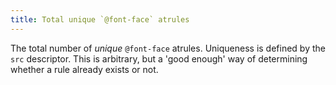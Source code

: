 ```yaml
---
title: Total unique `@font-face` atrules
---
```


The total number of _unique_ `@font-face` atrules.
Uniqueness is defined by the `src` descriptor. This is arbitrary, but a 'good enough' way of determining whether a rule already exists or not.
